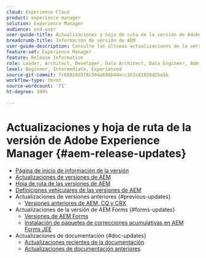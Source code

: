 ```yaml
---
cloud: Experience Cloud
product: experience manager
solution: Experience Manager
audience: end-user
user-guide-title: Actualizaciones y hoja de ruta de la versión de Adobe Experience Manager
breadcrumb-title: Información de versión de AEM
user-guide-description: Consulte las últimas actualizaciones de la versión de AEM.
feature-set: Experience Manager
feature: Release Information
role: Leader, Architect, Developer, Data Architect, Data Engineer, Admin, User
level: Beginner, Intermediate, Experienced
source-git-commit: fc68824d378c564a696b44ecc161c61920d2ba1b
workflow-type: tm+mt
source-wordcount: '71'
ht-degree: 100%

---
```



# Actualizaciones y hoja de ruta de la versión de Adobe Experience Manager {#aem-release-updates}

+ [Página de inicio de información de la versión](home.md)
+ [Actualizaciones de versiones de AEM](aem-releases-updates.md)
+ [Hoja de ruta de las versiones de AEM](update-releases-roadmap.md)
+ [Definiciones vehiculares de las versiones de AEM](update-release-vehicle-definitions.md)
+ Actualizaciones de versiones anteriores {#previous-updates}
   + [Versiones anteriores de AEM, CQ y CRX](aem-previous-versions.md)
+ Actualizaciones de la versión de AEM Forms {#forms-updates}
   + [Versiones de AEM Forms](aem-forms-releases.md)
   + [Instalación de paquetes de correcciones acumulativas en AEM Forms JEE](install-cfp-aem-forms-jee.md)
+ Actualizaciones de documentación {#doc-updates}
   + [Actualizaciones recientes de la documentación](documentation-updates.md)
   + [Actualizaciones de documentación anteriores](previous-documentation-updates.md)
